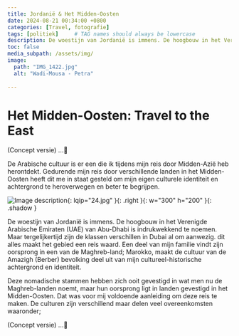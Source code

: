 ```yaml
---
title: Jordanië & Het Midden-Oosten
date: 2024-08-21 00:34:00 +0800
categories: [Travel, fotografie]
tags: [politiek]     # TAG names should always be lowercase
description: De woestijn van Jordanië is immens. De hoogbouw in het Verenigde Arabische Emiraten (UAE) van Abu-Dhabi is indrukwekkend te noemen. Maar tergelijkertijd zijn de klassen verschillen in Dubai al om aanwezig. dit alles maakt het gebied een reis waard. 
toc: false
media_subpath: /assets/img/
image:
  path: "IMG_1422.jpg"
  alt: "Wadi-Mousa - Petra"
  
---
```

 
# Het Midden-Oosten: Travel to the East 
(Concept versie) ...🍉

De Arabische cultuur is er een die ik tijdens mijn reis door Midden-Azië heb herontdekt. Gedurende mijn reis door verschillende landen in het Midden-Oosten heeft dit me in staat gesteld om mijn eigen culturele identiteit en achtergrond te heroverwegen en beter te begrijpen.

![Image description](24.jpg){: lqip="24.jpg" }{: .right }{: w="300" h="200" }{: .shadow }

De woestijn van Jordanië is immens. De hoogbouw in het Verenigde Arabische Emiraten (UAE) van Abu-Dhabi is indrukwekkend te noemen. Maar tergelijkertijd zijn de klassen verschillen in Dubai al om aanwezig. dit alles maakt het gebied een reis waard.
Een deel van mijn familie vindt zijn oorsprong in een van de Maghreb-land; Marokko, maakt de cultuur van de Amazigh (Berber) bevolking deel uit van mijn cultureel-historische achtergrond en identiteit. 

Deze nomadische stammen hebben zich ooit gevestigd in wat men nu de Maghreb-landen noemt, maar hun oorsprong ligt in landen gevestigd in het Midden-Oosten. Dat was voor mij voldoende aanleiding om deze reis te maken. De culturen zijn verschillend maar delen veel overeenkomsten waaronder;  

(Concept versie) ...🍉



